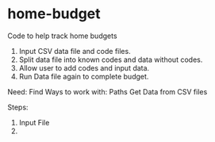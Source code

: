 # home-budget

Code to help track home budgets

1. Input CSV data file and code files.
2. Split data file into known codes and data without codes.
3. Allow user to add codes and input data.
4. Run Data file again to complete budget.

Need:
Find Ways to work with: Paths
Get Data from CSV files

Steps:

1. Input File
2.
